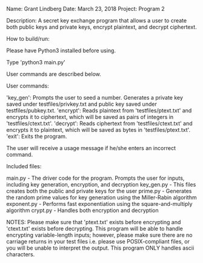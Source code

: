 Name: Grant Lindberg
Date: March 23, 2018
Project: Program 2

Description: A secret key exchange program that allows a user to create both public keys and private keys, encrypt plaintext, and decrypt ciphertext.

How to build/run:

Please have Python3 installed before using.

Type 'python3 main.py'

User commands are described below.

User commands:

'key_gen': Prompts the user to seed a number. Generates a private key saved under testfiles/privkey.txt and public key saved under testfiles/pubkey.txt.
'encrypt': Reads plaintext from 'testfiles/ptext.txt' and encrypts it to ciphertext, which will be saved as pairs of integers in 'testfiles/ctext.txt'.
'decrypt': Reads ciphertext from 'testfiles/ctext.txt' and encrypts it to plaintext, which will be saved as bytes in 'testfiles/ptext.txt'.
'exit': Exits the program.

The user will receive a usage message if he/she enters an incorrect command.

Included files:

main.py - The driver code for the program. Prompts the user for inputs, including key generation, encryption, and decryption
key_gen.py - This files creates both the public and private keys for the user
prime.py - Generates the random prime values for key generation using the Miller-Rabin algorithm
exponent.py - Performs fast exponentiation using the square-and-multiply algorithm
crypt.py - Handles both encryption and decryption

NOTES: Please make sure that 'ptext.txt' exists before encrypting and 'ctext.txt' exists before decrypting. This program will be able to handle encrypting variable-length inputs; however, please make sure there are no carriage returns in your test files i.e. please use POSIX-compliant files, or you will be unable to interpret the output. This program ONLY handles ascii characters.
